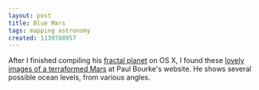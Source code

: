 ```yaml
---
layout: post
title: Blue Mars
tags: mapping astronomy
created: 1139788957
---
```

After I finished compiling his [fractal planet](/node/217) on OS X, I found these [lovely images of a terraformed Mars](http://astronomy.swin.edu.au/~pbourke/modelling/marsterraform/) at Paul Bourke's website.  He shows several possible ocean levels, from various angles.
